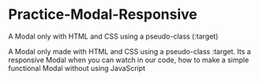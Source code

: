# Practice-Modal-Responsive
A Modal only with HTML and CSS using a pseudo-class (:target)

A Modal only made with HTML and CSS using a pseudo-class :target. 
Its a responsive Modal when you can watch in our code, how to make a simple functional Modal
without using JavaScript
